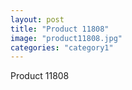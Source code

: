 ```yaml
---
layout: post
title: "Product 11808"
image: "product11808.jpg"
categories: "category1"
---
```

Product 11808
